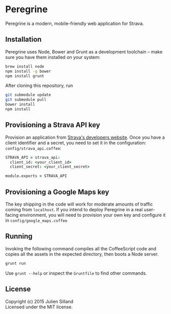 # Peregrine

Peregrine is a modern, mobile-friendly web application for Strava.

## Installation

Peregrine uses Node, Bower and Grunt as a development toolchain – make sure you have them installed on your system:

```sh
brew install node
npm install -g bower
npm install grunt
```

After cloning this repository, run

```sh
git submodule update
git submodule pull
bower install
npm install
```

## Provisioning a Strava API key

Provision an application from [Strava's developers website](https://www.strava.com/developers). Once you have a client identifier and a secret, you need to set it in the configuration: `config/strava_api.coffee`:

```coffee
STRAVA_API = strava_api:
  client_id: <your_client_id>
  client_secret: <your_client_secret>

module.exports = STRAVA_API
```

## Provisioning a Google Maps key

The key shipping in the code will work for moderate amounts of traffic coming from `localhost`. If you intend to deploy Peregrine in a real user-facing environment, you will need to provision your own key and configure it in `config/google_maps.coffee`

## Running

Invoking the following command compiles all the CoffeeScript code and copies all the assets in the expected directory, then boots a Node server.

```sh
grunt run
```

Use `grunt --help` or inspect the `Gruntfile` to find other commands.

## License
Copyright (c) 2015 Julien Silland  
Licensed under the MIT license.
